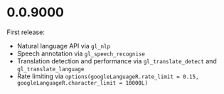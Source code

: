 # 0.0.9000

First release:

* Natural language API via `gl_nlp`
* Speech annotation via `gl_speech_recognise`
* Translation detection and performance via `gl_translate_detect` and `gl_translate_language`
* Rate limiting via `options(googleLanguageR.rate_limit = 0.15, googleLanguageR.character_limit = 10000L)`
